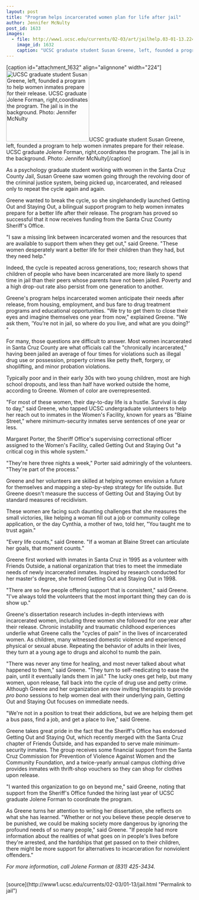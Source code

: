 ```yaml
---
layout: post
title: "Program helps incarcerated women plan for life after jail"
author: Jennifer McNulty
post_id: 1633
images:
  - file: http://www1.ucsc.edu/currents/02-03/art/jailhelp.03-01-13.224.jpg
    image_id: 1632
    caption: "UCSC graduate student Susan Greene, left, founded a program to help women inmates prepare for their release. UCSC graduate Jolene Forman, right,coordinates the program. The jail is in the background. Photo: Jennifer McNulty"
---
```


[caption id="attachment_1632" align="alignnone" width="224"]<a href="http://localhost/mysite/wp-content/uploads/2003/01/jailhelp.03-01-13.224.jpg"><img class="size-full wp-image-1632" src="http://localhost/mysite/wp-content/uploads/2003/01/jailhelp.03-01-13.224.jpg" alt="UCSC graduate student Susan Greene, left, founded a program to help women inmates prepare for their release. UCSC graduate Jolene Forman, right,coordinates the program. The jail is in the background. Photo: Jennifer McNulty" width="224" height="191" /></a>UCSC graduate student Susan Greene, left, founded a program to help women inmates prepare for their release. UCSC graduate Jolene Forman, right,coordinates the program. The jail is in the background. Photo: Jennifer McNulty[/caption]
<p>
  As a psychology graduate student working with women in the Santa Cruz County Jail, Susan Greene saw women going through the revolving door of the criminal justice system, being picked up, incarcerated, and released only to repeat the cycle again and again.
</p>
<p>
  Greene wanted to break the cycle, so she singlehandedly launched Getting Out and Staying Out, a bilingual support program to help women inmates prepare for a better life after their release. The program has proved so successful that it now receives funding from the Santa Cruz County Sheriff's Office.<br>
</p>
<p>
  "I saw a missing link between incarcerated women and the resources that are available to support them when they get out," said Greene. "These women desperately want a better life for their children than they had, but they need help."<br>
</p>
<p>
  Indeed, the cycle is repeated across generations, too; research shows that children of people who have been incarcerated are more likely to spend time in jail than their peers whose parents have not been jailed. Poverty and a high drop-out rate also persist from one generation to another.<br>
</p>
<p>
  Greene's program helps incarcerated women anticipate their needs after release, from housing, employment, and bus fare to drug treatment programs and educational opportunities. "We try to get them to close their eyes and imagine themselves one year from now," explained Greene. "We ask them, 'You're not in jail, so where do you live, and what are you doing?' "<br>
</p>
<p>
  For many, those questions are difficult to answer. Most women incarcerated in Santa Cruz County are what officials call the "chronically incarcerated," having been jailed an average of four times for violations such as illegal drug use or possession, property crimes like petty theft, forgery, or shoplifting, and minor probation violations.
</p>
<p>
  Typically poor and in their early 30s with two young children, most are high school dropouts, and less than half have worked outside the home, according to Greene. Women of color are overrepresented.<br>
</p>
<p>
  "For most of these women, their day-to-day life is a hustle. Survival is day to day," said Greene, who tapped UCSC undergraduate volunteers to help her reach out to inmates in the Women's Facility, known for years as "Blaine Street," where minimum-security inmates serve sentences of one year or less.<br>
</p>
<p>
  Margaret Porter, the Sheriff Office's supervising correctional officer assigned to the Women's Facility, called Getting Out and Staying Out "a critical cog in this whole system."<br>
</p>
<p>
  "They're here three nights a week," Porter said admiringly of the volunteers. "They're part of the process."<br>
</p>
<p>
  Greene and her volunteers are skilled at helping women envision a future for themselves and mapping a step-by-step strategy for life outside. But Greene doesn't measure the success of Getting Out and Staying Out by standard measures of recidivism.
</p>
<p>
  These women are facing such daunting challenges that she measures the small victories, like helping a woman fill out a job or community college application, or the day Cynthia, a mother of two, told her, "You taught me to trust again."<br>
</p>
<p>
  "Every life counts," said Greene. "If a woman at Blaine Street can articulate her goals, that moment counts."<br>
</p>
<p>
  Greene first worked with inmates in Santa Cruz in 1995 as a volunteer with Friends Outside, a national organization that tries to meet the immediate needs of newly incarcerated inmates. Inspired by research conducted for her master's degree, she formed Getting Out and Staying Out in 1998.<br>
</p>
<p>
  "There are so few people offering support that is consistent," said Greene. "I've always told the volunteers that the most important thing they can do is show up."<br>
</p>
<p>
  Greene's dissertation research includes in-depth interviews with incarcerated women, including three women she followed for one year after their release. Chronic instability and traumatic childhood experiences underlie what Greene calls the "cycles of pain" in the lives of incarcerated women. As children, many witnessed domestic violence and experienced physical or sexual abuse. Repeating the behavior of adults in their lives, they turn at a young age to drugs and alcohol to numb the pain.<br>
</p>
<p>
  "There was never any time for healing, and most never talked about what happened to them," said Greene. "They turn to self-medicating to ease the pain, until it eventually lands them in jail." The lucky ones get help, but many women, upon release, fall back into the cycle of drug use and petty crime. Although Greene and her organization are now inviting therapists to provide <i>pro bono</i> sessions to help women deal with their underlying pain, Getting Out and Staying Out focuses on immediate needs.<br>
</p>
<p>
  "We're not in a position to treat their addictions, but we are helping them get a bus pass, find a job, and get a place to live," said Greene.<br>
</p>
<p>
  Greene takes great pride in the fact that the Sheriff's Office has endorsed Getting Out and Staying Out, which recently merged with the Santa Cruz chapter of Friends Outside, and has expanded to serve male minimum-security inmates. The group receives some financial support from the Santa Cruz Commission for Prevention of Violence Against Women and the Community Foundation, and a twice-yearly annual campus clothing drive provides inmates with thrift-shop vouchers so they can shop for clothes upon release.<br>
</p>
<p>
  "I wanted this organization to go on beyond me," said Greene, noting that support from the Sheriff's Office funded the hiring last year of UCSC graduate Jolene Forman to coordinate the program.<br>
</p>
<p>
  As Greene turns her attention to writing her dissertation, she reflects on what she has learned. "Whether or not you believe these people deserve to be punished, we could be making society more dangerous by ignoring the profound needs of so many people," said Greene. "If people had more information about the realities of what goes on in people's lives before they're arrested, and the hardships that get passed on to their children, there might be more support for alternatives to incarceration for nonviolent offenders."
</p>
<p>
  <i>For more information, call Jolene Forman at (831) 425-3434.<br></i><br>
</p>
[source](http://www1.ucsc.edu/currents/02-03/01-13/jail.html "Permalink to jail")
